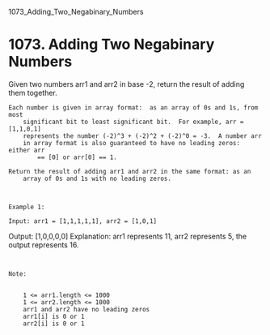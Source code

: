 1073_Adding_Two_Negabinary_Numbers
# 1073. Adding Two Negabinary Numbers

Given two numbers arr1 and arr2 in base -2, return
        the result of adding them together.

    Each number is given in array format:  as an array of 0s and 1s, from most
        significant bit to least significant bit.  For example, arr = [1,1,0,1]
        represents the number (-2)^3 + (-2)^2 + (-2)^0 = -3.  A number arr
        in array format is also guaranteed to have no leading zeros: either arr
            == [0] or arr[0] == 1.

    Return the result of adding arr1 and arr2 in the same format: as an
        array of 0s and 1s with no leading zeros.

     

    Example 1:

    Input: arr1 = [1,1,1,1,1], arr2 = [1,0,1]
Output: [1,0,0,0,0]
Explanation: arr1 represents 11, arr2 represents 5, the output represents 16.

     

    Note:

    
        1 <= arr1.length <= 1000
        1 <= arr2.length <= 1000
        arr1 and arr2 have no leading zeros
        arr1[i] is 0 or 1
        arr2[i] is 0 or 1